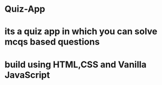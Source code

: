 # Quiz-App 
# its a quiz app in which you can solve mcqs based questions
# build using HTML,CSS and Vanilla JavaScript 
